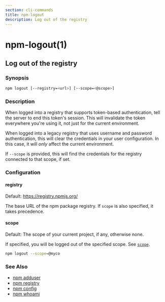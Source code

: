 ```yaml
---
section: cli-commands 
title: npm-logout
description: Log out of the registry
---
```


# npm-logout(1)

## Log out of the registry

### Synopsis

```bash
npm logout [--registry=<url>] [--scope=<@scope>]
```

### Description

When logged into a registry that supports token-based authentication, tell the
server to end this token's session. This will invalidate the token everywhere
you're using it, not just for the current environment.

When logged into a legacy registry that uses username and password authentication, this will
clear the credentials in your user configuration. In this case, it will _only_ affect
the current environment.

If `--scope` is provided, this will find the credentials for the registry
connected to that scope, if set.

### Configuration

#### registry

Default: https://registry.npmjs.org/

The base URL of the npm package registry. If `scope` is also specified,
it takes precedence.

#### scope

Default: The scope of your current project, if any, otherwise none.

If specified, you will be logged out of the specified scope. See [`scope`](/using-npm/npm-scope).

```bash
npm logout --scope=@myco
```

### See Also

* [npm adduser](/cli-commands/adduser)
* [npm registry](/using-npm/registry)
* [npm config](/cli-commands/config)
* [npm whoami](/cli-commands/whoami)

